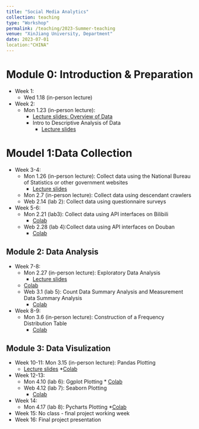 ```yaml
---
title: "Social Media Analytics"
collection: teaching
type: "Workshop"
permalink: /teaching/2023-Summer-teaching
venue: "XinJiang University, Department"
date: 2023-07-01
location:"CHINA"
---
```


Module 0: Introduction & Preparation 
======
* Week 1:  
	* Wed 1.18 (in-person lecture)
* Week 2: 
	* Mon 1.23 (in-person lecture): 
		* [Lecture slides: Overview of Data](https://docs.google.com/presentation/d/1Akt3NAR8KtxEZD6chLL-YWD4mRyjsBHK/edit#slide=id.p1) 
		* Intro to Descriptive Analysis of Data
			* [Lecture slides](https://docs.google.com/presentation/d/1yEvgrVCrpBIJCN8EEqTvMKRoY60JsAyi/edit#slide=id.p1)

Moudel 1:Data Collection
======
* Week 3-4:
	* Mon 1.26 (in-person lecture): Collect data using the National Bureau of Statistics or other government websites
		* [Lecture slides](https://docs.google.com/presentation/d/1TKFPi1F2rU_4q9Ehzcf9NpgIq6EqDcQR/edit#slide=id.p10)
	* Mon 2.7 (in-person lecture): Collect data using descendant crawlers
	* Web 2.14 (lab 2): Collect data using questionnaire surveys
* Week 5-6:
	* Mon 2.21 (lab3): Collect data using API interfaces on Bilibili
		* [Colab](https://drive.google.com/file/d/1d9KN7e7kSV_ZTlCAQMjESv0llLoZtTUU/view?usp=drive_link) 
	* Web 2.28 (lab 4):Collect data using API interfaces on Douban
	  * [Colab](https://drive.google.com/file/d/1aSPwAv0kpypo1V-393_qz1r97KhsUTuq/view?usp=drive_link)
       
Module 2: Data Analysis
--------
* Week 7-8: 
	* Mon 2.27 (in-person lecture): Exploratory Data Analysis
	   * [Lecture slides](https://docs.google.com/presentation/d/11UnFUghEPlVCC3awjal8LPGkvkEdIjMi/edit#slide=id.p3)
     * [Colab](https://drive.google.com/file/d/13bfkpimLgFNKaQ3lUn2LE-fevPq4WSPj/view?usp=drive_link)
	* Web 3.1 (lab 5): Count Data Summary Analysis and Measurement Data Summary Analysis
	   * [Colab](https://drive.google.com/file/d/1V4ysjTyH79NPE34TRSR3_YStGi9NCCef/view?usp=drive_link)
* Week 8-9:
	* Mon 3.6 (in-person lecture): Construction of a Frequency Distribution Table
	    * [Colab](https://drive.google.com/file/d/1V4ysjTyH79NPE34TRSR3_YStGi9NCCef/view?usp=drive_link)
   
Module 3: Data Visulization
--------
* Week 10-11:
  Mon 3.15 (in-person lecture): Pandas Plotting
  * [Lecture slides]()
  *[Colab](https://drive.google.com/file/d/1zXRZ39bzV9humm73Dlul3TZ7WvUC-ZDI/view?usp=drive_link)
* Week 12-13:
	* Mon 4.10 (lab 6): Ggplot Plotting
           * [Colab](https://drive.google.com/file/d/1zXRZ39bzV9humm73Dlul3TZ7WvUC-ZDI/view?usp=drive_link)
	* Web 4.12 (lab 7): Seaborn Plotting
	    * [Colab](https://drive.google.com/file/d/1zXRZ39bzV9humm73Dlul3TZ7WvUC-ZDI/view?usp=drive_link)
* Week 14: 
	* Mon 4.17 (lab 8): Pycharts Plotting
        *[Colab](https://drive.google.com/file/d/1N75YCuXh3FNb2E3JLEAxbdBH1RSZaqCl/view?usp=drive_link)
* Week 15: No class - final project working week
* Week 16: Final project presentation 
